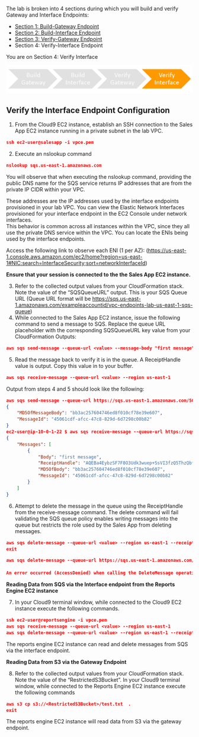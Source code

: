 The lab is broken into 4 sections during which you will build and verify Gateway and Interface Endpoints:
* [Section 1: Build-Gateway Endpoint](https://github.com/harrisn6/vpc-endpoints-lab/blob/master/build-gateway.md) 
* [Section 2: Build-Interface Endpoint](https://github.com/harrisn6/vpc-endpoints-lab/blob/master/build-interface.md) 
* [Section 3: Verify-Gateway Endpoint](https://github.com/harrisn6/vpc-endpoints-lab/blob/master/verify-gateway.md) 
* Section 4: Verify-Interface Endpoint 

You are on Section 4: Verify Interface

![verify-interface-nav](./images/us-east-1/verify-interface-nav.png) 

## Verify the Interface Endpoint Configuration 

1. From the Cloud9 EC2 instance, establish an SSH connection to the Sales App EC2 instance running in a private subnet in the lab VPC.   

``` json
ssh ec2-user@salesapp -i vpce.pem
```

2. Execute an nslookup command

``` json
nslookup sqs.us-east-1.amazonaws.com
```

You will observe that when executing the nslookup command, providing the public DNS name for the SQS service returns IP addresses that are from the private IP CIDR within your VPC. 

These addresses are the IP addresses used by the interface endpoints provisioned in your lab VPC.  You can view the Elastic Network Interfaces provisioned for your interface endpoint in the EC2 Console under network interfaces.  
This behavior is common across all instances within the VPC, since they all use the private DNS service within the VPC.  You can locate the ENIs being used by the interface endpoints.

Access the following link to observe each ENI (1 per AZ): (https://us-east-1.console.aws.amazon.com/ec2/home?region=us-east-1#NIC:search=InterfaceSecurity;sort=networkInterfaceId)

**Ensure that your session is connected to the the Sales App EC2 instance.** 

3. Refer to the collected output values from your CloudFormation stack.  Note the value of the “SQSQueueURL” output.  This is your SQS Queue URL (Queue URL format will be https://sqs.us-east-1.amazonaws.com/exampleaccountid/vpc-endpoints-lab-us-east-1-sqs-queue)
4. While connected to the Sales App EC2 instance, issue the following command to send a message to SQS.  Replace the queue URL placeholder <value> with the corresponding SQSQueueURL key value from your CloudFormation Outputs:
 
``` json
aws sqs send-message --queue-url <value> --message-body "first message" --region us-east-1
```
5.  Read the message back to verify it is in the queue.  A ReceiptHandle value is output.  Copy this value in to your buffer.  
  
``` json
aws sqs receive-message --queue-url <value> --region us-east-1
```

Output from steps 4 and 5 should look like the following:

``` json
aws sqs send-message --queue-url https://sqs.us-east-1.amazonaws.com/503395950200/vpc-endpoints-lab-us-east-1-sqs-queue --message-body "first message" --region us-east-1
{
    "MD5OfMessageBody": "bb3ac257604746ed8f010cf78e39e607", 
    "MessageId": "45061cdf-afcc-47c8-829d-6d7298c00b82"
}
ec2-user@ip-10-0-1-22 $ aws sqs receive-message --queue-url https://sqs.us-east-1.amazonaws.com/503395950200/vpc-endpoints-lab-us-east-1-sqs-queue --region us-east-1
{
    "Messages": [
        {
            "Body": "first message", 
            "ReceiptHandle": "AQEBa4EybzSF7F8O3Udk3wuep+SsVI3fzQ5ThzQbf4WWa+eC38xz5ngIJQ2jnv1kVTeLJ/5Gd2ojJy/lGAvM3JqytXPbExQdFPbSENiVKfjsG2wTLPrRBQOQsbT73+DehZYz/rtVPFo2x22jAdNUL1uuLS93bkrM59/ZCKiZoXEDPNjh2E8LKwigUwcCs3OZkHL18lL01JzjEWLxdGNptTbD/GN5UgfFfV7AFVqBgPPYoLfAEbGIuyPksrWAW3L92GqflEn7AsociFtLYRgw6fdFLEY59qNMthgD2Fg+xnR4mlOWHjYDBojXXaTwNTcq7aSJngFMAbu5LC9L0GZ+HYxyhK1ItESzRUKWOzNKklOjZ58P/21OIgmdcrxnK4UZ5BE0cdp70LfpWgooD0AEflyR2WXAxJ/HDqra6wvLw0juM54=", 
            "MD5OfBody": "bb3ac257604746ed8f010cf78e39e607", 
            "MessageId": "45061cdf-afcc-47c8-829d-6d7298c00b82"
        }
    ]
}
``` 

6.  Attempt to delete the message in the queue using the ReceiptHandle from the receive-message command.  The delete command will fail validating the SQS queue policy enables writing messages into the queue but restricts the role used by the Sales App from deleting messages.

``` json 
aws sqs delete-message --queue-url <value> --region us-east-1 --receipt-handle <receipthandlevalue>
exit
```

``` json
aws sqs delete-message --queue-url https://sqs.us-east-1.amazonaws.com/503395950200/vpc-endpoints-lab-us-east-1-sqs-queue --region us-east-1--receipt-handle "AQEBa4EybzSF7F8O3Udk3wuep+SsVI3fzQ5ThzQbf4WWa+eC38xz5ngIJQ2jnv1kVTeLJ/5Gd2ojJy/lGAvM3JqytXPbExQdFPbSENiVKfjsG2wTLPrRBQOQsbT73+DehZYz/rtVPFo2x22jAdNUL1uuLS93bkrM59/ZCKiZoXEDPNjh2E8LKwigUwcCs3OZkHL18lL01JzjEWLxdGNptTbD/GN5UgfFfV7AFVqBgPPYoLfAEbGIuyPksrWAW3L92GqflEn7AsociFtLYRgw6fdFLEY59qNMthgD2Fg+xnR4mlOWHjYDBojXXaTwNTcq7aSJngFMAbu5LC9L0GZ+HYxyhK1ItESzRUKWOzNKklOjZ58P/21OIgmdcrxnK4UZ5BE0cdp70LfpWgooD0AEflyR2WXAxJ/HDqra6wvLw0juM54="

An error occurred (AccessDenied) when calling the DeleteMessage operation: Access to the resource https://us-east-1.queue.amazonaws.com/ is denied.
```

**Reading Data from SQS via the Interface endpoint from the Reports Engine EC2 instance**

7. In your Cloud9 terminal window, while connected to the Cloud9 EC2 instance execute the following commands.  

``` json
ssh ec2-user@reportsengine -i vpce.pem
aws sqs receive-message --queue-url <value> --region us-east-1
aws sqs delete-message --queue-url <value> --region us-east-1 --receipt-handle <receipthandlevalue>
```

The reports engine EC2 instance can read and delete messages from SQS via the interface endpoint.

**Reading Data from S3 via the Gateway Endpoint**

8.  Refer to the collected output values from your CloudFormation stack.  Note the value of the “RestrictedS3Bucket”.  In your Cloud9 terminal window, while connected to the Reports Engine EC2 instance execute the following commands  

``` json
aws s3 cp s3://<RestrictedS3Bucket>/test.txt  .
exit
```

The reports engine EC2 instance will read data from S3 via the gateway endpoint.